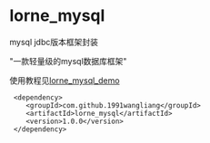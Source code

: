 # lorne_mysql

mysql jdbc版本框架封装

"一款轻量级的mysql数据库框架"

使用教程见[lorne_mysql_demo](https://github.com/1991wangliang/lorne_mysql_demo)


```
 <dependency>
    <groupId>com.github.1991wangliang</groupId>
    <artifactId>lorne_mysql</artifactId>
    <version>1.0.0</version>
 </dependency>
```
